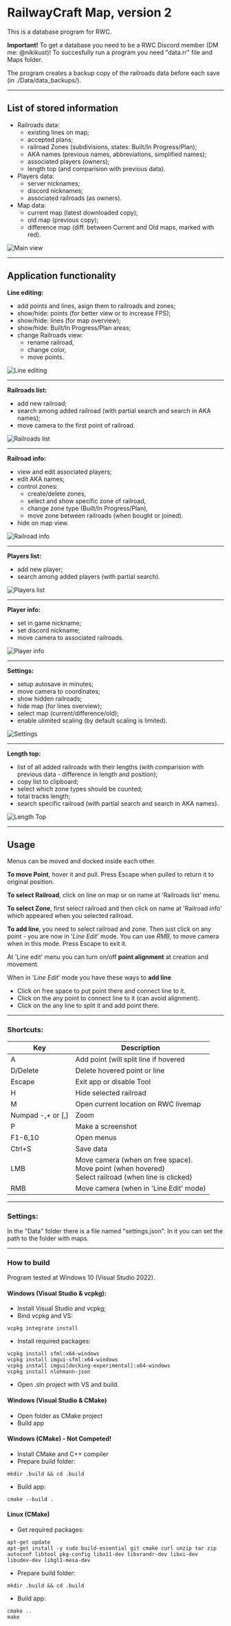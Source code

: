# RailwayCraft Map, version 2
This is a database program for RWC.

**Important!** To get a database you need to be a RWC Discord member (DM me: @nikikust)!
To succesfully run a program you need "data.rr" file and Maps folder.

The program creates a backup copy of the railroads data before each save (in ./Data/data_backups/).

---

## List of stored information
- Railroads data:
    - existing lines on map;
    - accepted plans;
    - railroad Zones (subdivisions, states: Built/In Progress/Plan);
    - AKA names (previous names, abbreviations, simplified names);
    - associated players (owners);
    - length top (and comparision with previous data).
- Players data:
    - server nicknames;
    - discord nicknames;
    - associated railroads (as owners).
- Map data:
    - current map (latest downloaded copy);
    - old map (previous copy);
    - difference map (diff. between Current and Old maps, marked with red).
    
![](https://github.com/nikikust/RWC_Map_v2/blob/main/Raw/images/main_view.png?raw=true "Main view")

---

## Application functionality
**Line editing:** 
- add points and lines, asign them to railroads and zones;
- show/hide: points (for better view or to increase FPS);
- show/hide: lines (for map overview);
- show/hide: Built/In Progress/Plan areas;
- change Railroads view:
    - rename railroad,
    - change color,
    - move points.

![](https://github.com/nikikust/RWC_Map_v2/blob/main/Raw/images/line_edit.png?raw=true "Line editing")

---

**Railroads list:**
- add new railroad;
- search among added railroad (with partial search and search in AKA names);
- move camera to the first point of railroad.

![](https://github.com/nikikust/RWC_Map_v2/blob/main/Raw/images/railroads_list.png?raw=true "Railroads list")

---

**Railroad info:**
- view and edit associated players;
- edit AKA names;
- control zones:
    - create/delete zones,
    - select and show specific zone of railroad,
    - change zone type (Built/In Progress/Plan),
    - move zone between railroads (when bought or joined).
- hide on map view.

![](https://github.com/nikikust/RWC_Map_v2/blob/main/Raw/images/railroad_info.png?raw=true "Railroad info")

---

**Players list:**
- add new player;
- search among added players (with partial search).

![](https://github.com/nikikust/RWC_Map_v2/blob/main/Raw/images/players_list.png?raw=true "Players list")

---

**Player info:**
- set in game nickname;
- set discord nickname;
- move camera to associated railroads.

![](https://github.com/nikikust/RWC_Map_v2/blob/main/Raw/images/player_info.png?raw=true "Player info")

---

**Settings:**
- setup autosave in minutes;
- move camera to coordinates;
- show hidden railroads;
- hide map (for lines overview);
- select map (current/difference/old);
- enable ulimited scaling (by default scaling is limited).

![](https://github.com/nikikust/RWC_Map_v2/blob/main/Raw/images/settings.png?raw=true "Settings")

---

**Length top:**
- list of all added railroads with their lengths (with comparision with previous data - difference in length and position);
- copy list to clipboard;
- select which zone types should be counted;
- total tracks length;
- search specific railroad (with partial search and search in AKA names).

![](https://github.com/nikikust/RWC_Map_v2/blob/main/Raw/images/length_top.png?raw=true "Length Top")

---

## Usage

Menus can be moved and docked inside each other.

**To move Point**, hover it and pull. Press Escape when pulled to return it to original position.

**To select Railroad**, click on line on map or on name at 'Railroads list' menu.

**To select Zone**, first select railroad and then click on name at 'Railroad info' which appeared when you selected railroad.

**To add line**, you need to select railroad and zone. Then just click on any point - you are now in '*Line Edit*' mode. You can use *RMB*, to move camera when in this mode. Press Escape to exit it.

At 'Line edit' menu you can turn on/off **point alignment** at creation and movement.

When in '*Line Edit*' mode you have these ways to **add line**
- Click on free space to put point there and connect line to it.
- Click on the any point to connect line to it (can avoid alignment).
- Click on the any line to split it and add point there.

---

### Shortcuts:

Key               | Description                                                                                                |
---               | ---                                                                                                        |
A                 | Add point (will split line if hovered								                                       |
D/Delete          | Delete hovered point or line															                   |
Escape            | Exit app or disable Tool																                   |
H                 | Hide selected railroad																	                   |
M                 | Open current location on RWC livemap													                   |
Numpad -,+ or [,] | Zoom																					                   |
P                 | Make a screenshot																		                   |
F1-6,10           | Open menus																				                   |
Ctrl+S            | Save data																				                   |
LMB               | Move camera (when on free space).<br/>Move point (when hovered)<br/>Select railroad (when line is clicked) |
RMB               | Move camera (when in 'Line Edit' mode)													                   |

---

### Settings:
In the "Data" folder there is a file named "settings.json". In it you can set the path to the folder with maps.

---

### How to build

Program tested at Windows 10 (Visual Studio 2022).

#### Windows (Visual Studio & vcpkg):
- Install Visual Studio and vcpkg;
- Bind vcpkg and VS:
```
vcpkg integrate install
```
- Install required packages:<br/>
```
vcpkg install sfml:x64-windows
vcpkg install imgui-sfml:x64-windows
vcpkg install imgui[docking-experimental]:x64-windows
vcpkg install nlohmann-json
```
- Open .sln project with VS and build.


#### Windows (Visual Studio & CMake)
- Open folder as CMake project
- Build app


#### Windows (CMake)  - Not Competed!
- Install CMake and C++ compiler
- Prepare build folder:
```
mkdir .build && cd .build
```
- Build app:
```
cmake --build .
```


#### Linux (CMake)
- Get required packages:
```
apt-get update
apt-get install -y sudo build-essential git cmake curl unzip tar zip autoconf libtool pkg-config libx11-dev libxrandr-dev libxi-dev libudev-dev libgl1-mesa-dev 
```
- Prepare build folder:
```
mkdir .build && cd .build
```
- Build app:
```
cmake ..
make
```

